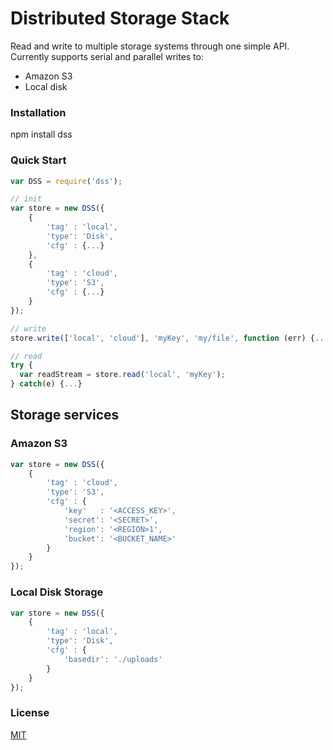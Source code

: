 # Distributed Storage Stack

Read and write to multiple storage systems through one simple API.
Currently supports serial and parallel writes to:
* Amazon S3
* Local disk

### Installation

npm install dss

### Quick Start

```js
var DSS = require('dss');

// init
var store = new DSS({
    {
        'tag' : 'local',
        'type': 'Disk',
        'cfg' : {...}
    },
    {
        'tag' : 'cloud',
        'type': 'S3',
        'cfg' : {...}
    }
});

// write
store.write(['local', 'cloud'], 'myKey', 'my/file', function (err) {...});

// read
try {
  var readStream = store.read('local', 'myKey');
} catch(e) {...}
```

## Storage services

### Amazon S3

```js
var store = new DSS({
    {
        'tag' : 'cloud',
        'type': 'S3',
        'cfg' : {
            'key'   : '<ACCESS_KEY>',
            'secret': '<SECRET>',
            'region': '<REGION>1',
            'bucket': '<BUCKET_NAME>'
        }
    }
});
```

### Local Disk Storage

```js
var store = new DSS({
    {
        'tag' : 'local',
        'type': 'Disk',
        'cfg' : {
            'basedir': './uploads'
        }
    }
});
```

### License
[MIT](LICENSE)

